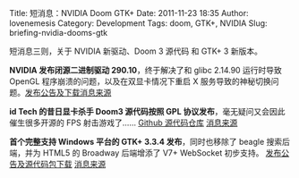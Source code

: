 Title: 短消息：NVIDIA Doom GTK+ 
Date: 2011-11-23 18:35
Author: lovenemesis
Category: Development
Tags: doom, GTK+, NVIDIA
Slug: briefing-nvidia-dooms-gtk

短消息三则，关于 NVIDIA 新驱动、Doom 3 源代码 和 GTK+ 3 新版本。

**NVIDIA 发布闭源二进制驱动 290.10**，终于解决了和 glibc 2.14.90
运行时导致 OpenGL 程序崩溃的问题，以及在双显卡情况下重启 X
服务导致的神秘切换问题。[发布公告及下载](http://www.nvnews.net/vbulletin/showthread.php?p=2503979)[消息来源](http://www.phoronix.com/scan.php?page=news_item&px=MTAxODQ)

**id Tech 的昔日显卡杀手 Doom3 源代码按照 GPL
协议发布**，毫无疑问又会因此催生很多开源的 FPS 射击游戏了…… [Github
源代码仓库](https://github.com/TTimo/doom3.gpl)
[消息来源](http://www.phoronix.com/scan.php?page=news_item&px=MTAxODk)

**首个完整支持 Windows 平台的 GTK+ 3.3.4 发布**，同时也移除了 beagle
搜索后端，并为 HTML5 的 Broadway 后端增添了 V7+ WebSocket 初步支持。
[发布公告及源代码包下载](http://mail.gnome.org/archives/gnome-announce-list/2011-November/msg00028.html)
[消息来源](http://www.phoronix.com/scan.php?page=news_item&px=MTAxODM)

